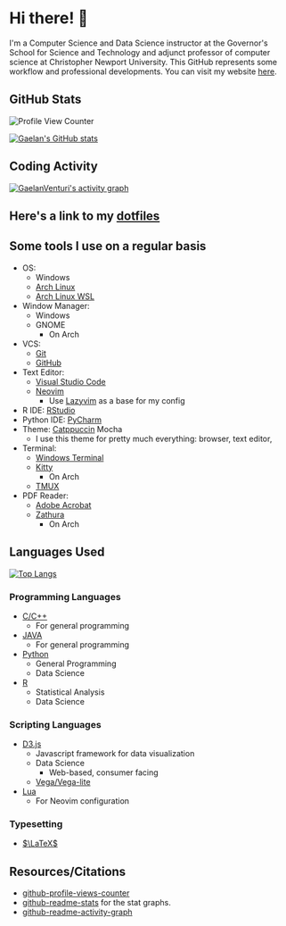 # Hi there! :wave:

I'm a Computer Science and Data Science instructor at the Governor's School for Science and Technology and adjunct professor of computer science at Christopher Newport University. This GitHub represents some workflow and professional developments. You can visit my website [here](https://github.com/GaelanVenturi/GaelanVenturi.github.io).

## GitHub Stats

![Profile View Counter](https://komarev.com/ghpvc/?username=GaelanVenturi&color=blue)

[![Gaelan's GitHub stats](https://github-readme-stats.vercel.app/api?username=GaelanVenturi&bg_color=1e1e2e&text_color=cdd6f4&icon_color=cba6f7&title_color=94e2d5&show=reviews,discussions_started,discussions_answered,prs_merged,prs_merged_percentage&show_icons=true)](https://github.com/anuraghazra/github-readme-stats&bg_color=1e1e2e&text_color=cdd6f4&icon_color=cba6f7&title_color=94e2d5)

## Coding Activity 

[![GaelanVenturi's activity graph](https://github-readme-activity-graph.vercel.app/graph?username=GaelanVenturi&bg_color=1e1e2e&color=cdd6f4&line=cba6f7&point=f38ba8&area=true&hide_border=true)](https://github.com/ashutosh00710/github-readme-activity-graph)

## Here's a link to my [dotfiles](https://github.com/GaelanVenturi/.dotfiles)

## Some tools I use on a regular basis

* OS: 
  * Windows
  * [Arch Linux](https://archlinux.org/)
  * [Arch Linux WSL](https://github.com/yuk7/ArchWSL)
* Window Manager: 
  * Windows
  * GNOME
    * On Arch
* VCS: 
  * [Git](https://git-scm.com/)
  * [GitHub](https://github.com)
* Text Editor: 
  * [Visual Studio Code](https://code.visualstudio.com/)
  * [Neovim](https://github.com/neovim/neovim)
    * Use [Lazyvim](https://www.lazyvim.org/) as a base for my config
* R IDE: [RStudio](https://www.rstudio.com/)
* Python IDE: [PyCharm](https://www.jetbrains.com/pycharm/)
* Theme: [Catppuccin](https://github.com/catppuccin) Mocha 
  * I use this theme for pretty much everything: browser, text editor, 
* Terminal: 
  * [Windows Terminal](https://github.com/microsoft/terminal)
  * [Kitty](https://github.com/kovidgoyal/kitty) 
    * On Arch
  * [TMUX](https://github.com/tmux/tmux)
* PDF Reader: 
  * [Adobe Acrobat](https://www.adobe.com/acrobat.html)
  * [Zathura](https://pwmt.org/projects/zathura/) 
    * On Arch

## Languages Used

[![Top Langs](https://github-readme-stats.vercel.app/api/top-langs/?username=GaelanVenturi)](https://github.com/GaelanVenturi/github-readme-stats&bg_color=1e1e2e&text_color=cdd6f4)

### Programming Languages

* [C/C++](https://www.cplusplus.com)
  * For general programming
* [JAVA](https://www.java.com/en/)
  * For general programming 
* [Python](https://www.python.org/)
  * General Programming 
  * Data Science
* [R](https://www.r-project.org/)
  * Statistical Analysis
  * Data Science

### Scripting Languages

* [D3.js](https://d3js.org/)
  * Javascript framework for data visualization
  * Data Science
    * Web-based, consumer facing
  * [Vega/Vega-lite](https://vega.github.io/vega/)
* [Lua](https://www.lua.org/)
  * For Neovim configuration


### Typesetting

* [$\LaTeX$](https://www.latex-project.org/)

## Resources/Citations 

- [github-profile-views-counter](https://github.com/antonkomarev/github-profile-views-counter)
- [github-readme-stats](https://github.com/anuraghazra/github-readme-stats) for the stat graphs.
- [github-readme-activity-graph](https://github.com/Ashutosh00710/github-readme-activity-graph)
